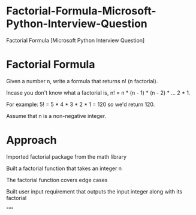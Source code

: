 # Factorial-Formula-Microsoft-Python-Interview-Question
Factorial Formula [Microsoft Python Interview Question]

# Factorial Formula

Given a number n, write a formula that returns n! (n factorial).

Incase you don't know what a factorial is, n! = n * (n - 1) * (n - 2) * ... 2 * 1.

For example: 5! = 5 * 4 * 3 * 2 * 1 = 120 so we'd return 120.

Assume that n is a non-negative integer.

# Approach

Imported factorial package from the math library

Built a factorial function that takes an integer n

The factorial function covers edge cases

Built user input requirement that outputs the input integer along with its factorial

"""